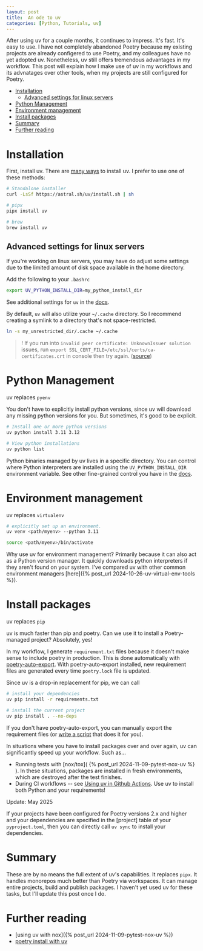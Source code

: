```yaml
---
layout: post
title:  An ode to uv
categories: [Python, Tutorials, uv]
---
```

After using uv for a couple months, it continues to impress. It's fast. It's easy to use. I have not completely abandoned Poetry because my existing projects are already configered to use Poetry, and my colleagues have no yet adopted uv. Nonetheless, uv still offers tremendous advantages in my workflow. This post will explain how I make use of uv in my workflows and its advnatages over other tools, when my projects are still configured for Poetry.

- [Installation](#installation)
  - [Advanced settings for linux servers](#advanced-settings-for-linux-servers)
- [Python Management](#python-management)
- [Environment management](#environment-management)
- [Install packages](#install-packages)
- [Summary](#summary)
- [Further reading](#further-reading)


# Installation
First, install uv. There are [many ways](https://docs.astral.sh/uv/getting-started/installation/#cargo) to install uv. I prefer to use one of these methods:
```bash
# Standalone installer 
curl -LsSf https://astral.sh/uv/install.sh | sh

# pipx
pipx install uv

# brew
brew install uv
```

## Advanced settings for linux servers
If you're working on linux servers, you may have do adjust some settings due to the limited amount of disk space available in the home directory.

Add the following to your `.bashrc`
```bash
export UV_PYTHON_INSTALL_DIR=my_python_install_dir
```
See additional settings for `uv` in the [docs](https://docs.astral.sh/uv/configuration/environment/#uv_python_install_dir).

By default, `uv` will also utilize your `~/.cache` directory. So I recommend creating a symlink to a directory that's not space-restricted.
```bash
ln -s my_unrestricted_dir/.cache ~/.cache
```
> ! If you run into `invalid peer certificate: UnknownIssuer solution` issues, run `export SSL_CERT_FILE=/etc/ssl/certs/ca-certificates.crt` in console then try again. ([source](https://github.com/astral-sh/uv/issues/1819))

# Python Management
uv replaces `pyenv`

You don't have to explicitly install python versions, since uv will download any missing python versions for you. But sometimes, it's good to be explicit.
```bash
# Install one or more python versions
uv python install 3.11 3.12

# View python installations
uv python list
```
Python binaries managed by uv lives in a specific directory. You can control where Python interpreters are installed using the `UV_PYTHON_INSTALL_DIR` environment variable. See other fine-grained control you have in the [docs](https://docs.astral.sh/uv/configuration/environment/#uv_python).

# Environment management
uv replaces `virtualenv`

```bash
# explicitly set up an environment.
uv venv <path/myenv> --python 3.11

source <path/myenv>/bin/activate
```
Why use uv for environment management? Primarily because it can also act as a Python version manager. It quickly downloads python interpreters if they aren't found on your system. I've compared uv with other common environment managers [here]({% post_url 2024-10-26-uv-virtual-env-tools %}).

# Install packages
uv replaces `pip`

uv is much faster than pip and poetry. Can we use it to install a Poetry-managed project? Absolutely, yes!

In my workflow, I generate `requirement.txt` files because it doesn't make sense to include poetry in production. This is done automatically with [poetry-auto-export](https://github.com/Ddedalus/poetry-auto-export). With poetry-auto-export installed, new requirement files are generated every time `poetry.lock` file is updated.

Since uv is a drop-in replacement for pip, we can call
```bash
# install your dependencies
uv pip install -r requirements.txt

# install the current project
uv pip install . --no-deps
```

If you don't have poetry-auto-export, you can manually export the requirement files (or [write a script](https://mil.ad/blog/2024/uv-poetry-install.html) that does it for you).

In situations where you have to install packages over and over again, uv can significantly speed up your workflow. Such as...
* Running tests with [nox/tox]( {% post_url 2024-11-09-pytest-nox-uv %} ). In these situations, packages are installed in fresh environments, which are destroyed after the test finishes.
* During CI workflows -- see [Using uv in Github Actions](https://docs.astral.sh/uv/guides/integration/github/). Use uv to install both Python and your requirements!

Update: May 2025

If your projects have been configured for Poetry versions 2.x and higher and your dependencies are specified in the [project] table of your `pyproject.toml`, then you can directly call  `uv sync` to install your dependencies.

# Summary
These are by no means the full extent of uv's capabilities. It replaces `pipx`. It handles monorepos much better than Poetry via workspaces. It can manage entire projects, build and publish packages. I haven't yet used uv for these tasks, but I'll update this post once I do.

# Further reading
* [using uv with nox]({% post_url 2024-11-09-pytest-nox-uv %})
* [poetry install with uv](https://mil.ad/blog/2024/uv-poetry-install.html)
